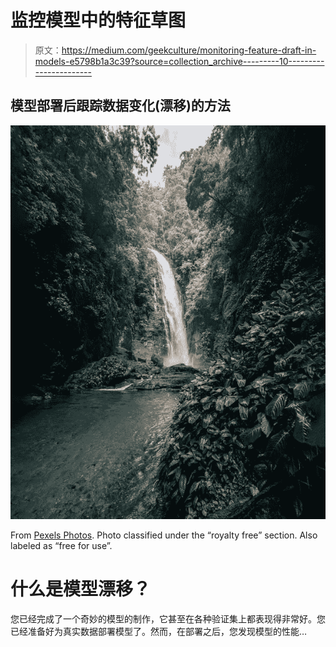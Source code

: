 # 监控模型中的特征草图

> 原文：<https://medium.com/geekculture/monitoring-feature-draft-in-models-e5798b1a3c39?source=collection_archive---------10----------------------->

## 模型部署后跟踪数据变化(漂移)的方法

![](img/bc4bccff0db5e2781c139104dd322835.png)

From [Pexels Photos](https://www.pexels.com/ko-kr/photo/9456595/). Photo classified under the “royalty free” section. Also labeled as “free for use”.

# 什么是模型漂移？

您已经完成了一个奇妙的模型的制作，它甚至在各种验证集上都表现得非常好。您已经准备好为真实数据部署模型了。然而，在部署之后，您发现模型的性能…